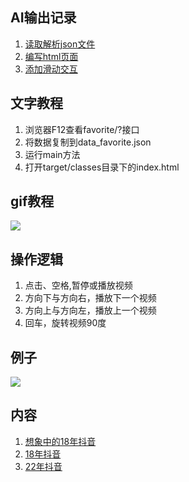 ## AI输出记录
1. [读取解析json文件](https://githcc.github.io/webpage_self_html/openai/v1/447cfc59-a940-4098-a7ab-a198aa6ad6c7.html)
2. [编写html页面](https://githcc.github.io/webpage_self_html/openai/v1/a255dacc-73ef-4d5f-9034-86d2263b0819.html)
3. [添加滑动交互](https://githcc.github.io/webpage_self_html/openai/v1/d1dd0249-73c4-4bd9-857a-c3e26c4ea734.html)

## 文字教程
1. 浏览器F12查看favorite/?接口
2. 将数据复制到data_favorite.json
3. 运行main方法
4. 打开target/classes目录下的index.html

## gif教程
![](gif/20240315_191809.gif)

## 操作逻辑
1. 点击、空格,暂停或播放视频
2. 方向下与方向右，播放下一个视频
3. 方向上与方向左，播放上一个视频
4. 回车，旋转视频90度

## 例子
![](gif/20240315_191341.gif)

## 内容
1. [想象中的18年抖音](https://githcc.github.io/video_self/18%E5%B9%B4%E6%8A%96%E9%9F%B3/)
2. [18年抖音](https://githcc.github.io/video_self_2/)
3. [22年抖音](https://githcc.github.io/video_self/22%E5%B9%B4%E6%8A%96%E9%9F%B3/)
